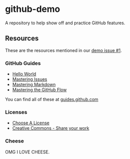 # github-demo
A repository to help show off and practice GitHub features.

## Resources

These are the resources mentioned in our [demo issue #1](https://github.com/MERLTech/github-demo/issues/1).

### GitHub Guides

- [Hello World](https://guides.github.com/activities/hello-world/)
- [Mastering Issues](https://guides.github.com/features/issues/)
- [Mastering Markdown](https://guides.github.com/features/mastering-markdown/)
- [Mastering the GitHub Flow](https://guides.github.com/introduction/flow/)

You can find all of these at [guides.github.com](https://guides.github.com/)

### Licenses

- [Choose A License](https://choosealicense.com/)
- [Creative Commons - Share your work](https://creativecommons.org/share-your-work/)

### Cheese

OMG I LOVE CHEESE.
